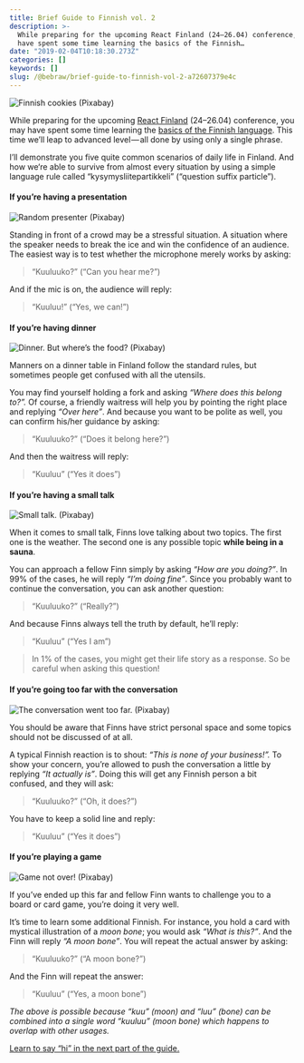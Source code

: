 ```yaml
---
title: Brief Guide to Finnish vol. 2
description: >-
  While preparing for the upcoming React Finland (24–26.04) conference, you may
  have spent some time learning the basics of the Finnish…
date: "2019-02-04T10:18:30.273Z"
categories: []
keywords: []
slug: /@bebraw/brief-guide-to-finnish-vol-2-a72607379e4c
---
```


![Finnish cookies ([Pixabay](https://pixabay.com/en/gingerbread-cookie-flag-of-finland-3023207/))](img/1__copWTZQ4r2y9RD0fKmrkbw.jpeg)

While preparing for the upcoming [React Finland](https://react-finland.fi/) (24–26.04) conference, you may have spent some time learning the [basics of the Finnish language](/blog/brief-guide-to-finnish-vol--1---basics-7f43f37d5017/). This time we’ll leap to advanced level — all done by using only a single phrase.

I’ll demonstrate you five quite common scenarios of daily life in Finland. And how we‘re able to survive from almost every situation by using a simple language rule called “kysymysliitepartikkeli” (“question suffix particle”).

#### If you’re having a presentation

![Random presenter ([Pixabay](https://pixabay.com/en/conference-public-speaking-2705706/))](img/1__qEsLz60cp__O1dwHhZC1hDw.jpeg)

Standing in front of a crowd may be a stressful situation. A situation where the speaker needs to break the ice and win the confidence of an audience. The easiest way is to test whether the microphone merely works by asking:

> “Kuuluuko?” (“Can you hear me?”)

And if the mic is on, the audience will reply:

> “Kuuluu!” (“Yes, we can!”)

#### If you’re having dinner

![Dinner. But where’s the food? ([Pixabay](https://pixabay.com/en/restaurant-wine-glasses-served-449952/))](img/1__FPpz__vC3KNP4hDTUCSBCIg.jpeg)

Manners on a dinner table in Finland follow the standard rules, but sometimes people get confused with all the utensils.

You may find yourself holding a fork and asking _“Where does this belong to?”._ Of course, a friendly waitress will help you by pointing the right place and replying _“Over here”_. And because you want to be polite as well, you can confirm his/her guidance by asking:

> “Kuuluuko?” (“Does it belong here?”)

And then the waitress will reply:

> “Kuuluu” (“Yes it does”)

#### If you’re having a small talk

![Small talk. ([Pixabay](https://pixabay.com/en/young-man-male-boy-japanese-anime-3818482/))](img/1__Tj9TieZBvejCBVY2pdl2ow.jpeg)

When it comes to small talk, Finns love talking about two topics. The first one is the weather. The second one is any possible topic **while being in a sauna**.

You can approach a fellow Finn simply by asking _“How are you doing?”_. In 99% of the cases, he will reply _“I’m doing fine”_. Since you probably want to continue the conversation, you can ask another question:

> “Kuuluuko?” (“Really?”)

And because Finns always tell the truth by default, he’ll reply:

> “Kuuluu” (“Yes I am”)

> In 1% of the cases, you might get their life story as a response. So be careful when asking this question!

#### If you’re going too far with the conversation

![The conversation went too far. ([Pixabay](https://pixabay.com/en/talk-telephone-communication-phone-845619/))](img/1__GSCVwnK1mU96AayUlW1xnQ.jpeg)

You should be aware that Finns have strict personal space and some topics should not be discussed of at all.

A typical Finnish reaction is to shout: _“This is none of your business!”._ To show your concern, you’re allowed to push the conversation a little by replying _“It actually is”_. Doing this will get any Finnish person a bit confused, and they will ask:

> “Kuuluuko?” (“Oh, it does?”)

You have to keep a solid line and reply:

> “Kuuluu” (“Yes it does”)

#### If you’re playing a game

![Game not over! ([Pixabay](https://pixabay.com/en/children-win-success-video-game-593313/))](img/1__Qxz__AwMSypWEHpIIwcCmzQ.jpeg)

If you’ve ended up this far and fellow Finn wants to challenge you to a board or card game, you’re doing it very well.

It’s time to learn some additional Finnish. For instance, you hold a card with mystical illustration of a _moon bone_; you would ask _“What is this?”_. And the Finn will reply _“A moon bone”_. You will repeat the actual answer by asking:

> “Kuuluuko?” (“A moon bone?”)

And the Finn will repeat the answer:

> “Kuuluu” (“Yes, a moon bone”)

_The above is possible because “kuu” (moon) and “luu” (bone) can be combined into a single word “kuuluu” (moon bone) which happens to overlap with other usages._

[Learn to say “hi” in the next part of the guide.](/blog/brief-guide-to-finnish-vol--3-1e16a61c661d/)

